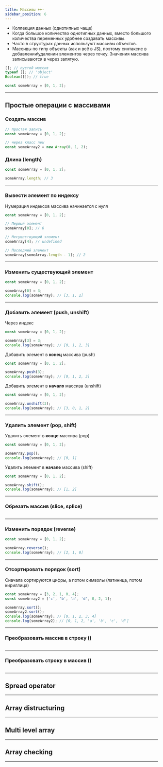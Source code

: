```yaml
---
title: Массивы ++-
sidebar_position: 6
---
```


- Коллекция данных (однотипных чаще)
- Когда большое количество однотипных данных, вместо большого количества переменных удобнее создавать массивы.
- Часто в структурах данных используют массивы объектов.
- Массивы по типу объекты (как и всё в JS), поэтому синтаксис в добавлении\удалении элементов через точку. Значения массива записываются в через запятую.


```js
[]; // пустой массив
typeof []; // 'object'
Boolean([]); // true

const someArray = [0, 1, 2];
```

***

## Простые операции с массивами

### Создать массив

```js
// простая запись
const someArray = [0, 1, 2];

// через класс new
const someArray2 = new Array(0, 1, 2);
```

### Длина (length)

```js
const someArray = [0, 1, 2];

someArray.length; // 3
```

***

### Вывести элемент по индексу

Нумерация индексов массива начинается с нуля

```js
const someArray = [0, 1, 2];

// Первый элемент
someArray[0]; // 0

// Несуществующий элемент
someArray[4]; // undefined

// Последний элемент
someArray[someArray.length - 1]; // 2
```

***

### Изменить существующий элемент

```js
const someArray = [0, 1, 2];

someArray[0] = 3;
console.log(someArray); // [3, 1, 2]
```

***

### Добавить элемент (push, unshift)

Через индекс

```js
const someArray = [0, 1, 2];

someArray[3] = 3;
console.log(someArray); // [0, 1, 2, 3]
```

Добавить элемент в **конец** массива (push)

```js
const someArray = [0, 1, 2];

someArray.push(3);
console.log(someArray); // [0, 1, 2, 3]
```

Добавить элемент в **начало** массива (unshift)

```js
const someArray = [0, 1, 2];

someArray.unshift(3);
console.log(someArray); // [3, 0, 1, 2]
```

***

### Удалить элемент (pop, shift)

Удалить элемент в **конце** массива (pop)

```js
const someArray = [0, 1, 2];

someArray.pop();
console.log(someArray); // [0, 1]
```

Удалить элемент в **начале** массива (shift)

```js
const someArray = [0, 1, 2];

someArray.shift();
console.log(someArray); // [1, 2]
```

***


### Обрезать массив (slice, splice)

```js
```

***

### Изменить порядок (reverse)

```js
const someArray = [0, 1, 2];

someArray.reverse();
console.log(someArray); // [2, 1, 0]
```

***

### Отсортировать порядок (sort)

Сначала сортируются цифры, а потом символы (латиница, потом кириллица)

```js
const someArray = [3, 2, 1, 0, 4];
const someArray2 = ['c', 'b', 'a', 'd', 0, 2, 1];

someArray.sort();
someArray2.sort();
console.log(someArray); // [0, 1, 2, 3, 4]
console.log(someArray2); // [0, 1, 2, 'a', 'b', 'c', 'd']
```

***

### Преобразовать массив в строку ()

```js
```

***

### Преобразовать строку в массив ()

```js
```

***

## Spread operator

***

## Array distructuring

***

## Multi level array

***

## Array checking

***

